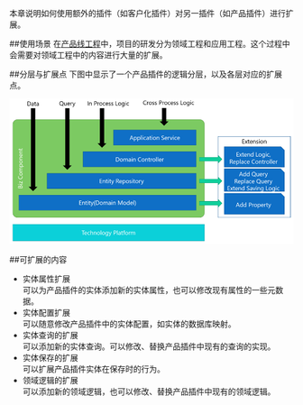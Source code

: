 本章说明如何使用额外的插件（如客户化插件）对另一插件（如产品插件）进行扩展。  

##使用场景
在[产品线工程](../设计理念\产品线工程.html)中，项目的研发分为领域工程和应用工程。这个过程中会需要对领域工程中的内容进行大量的扩展。

##分层与扩展点
下图中显示了一个产品插件的逻辑分层，以及各层对应的扩展点。

![](../../images/领域插件的扩展点.png)

##可扩展的内容
 - 实体属性扩展   
  可以为产品插件的实体添加新的实体属性，也可以修改现有属性的一些元数据。
 - 实体配置扩展  
  可以随意修改产品插件中的实体配置，如实体的数据库映射。
 - 实体查询的扩展   
  可以添加新的实体查询。可以修改、替换产品插件中现有的查询的实现。
 - 实体保存的扩展  
  可以扩展产品插件实体在保存时的行为。
 - 领域逻辑的扩展  
  可以添加新的领域逻辑，也可以修改、替换产品插件中现有的领域逻辑。
